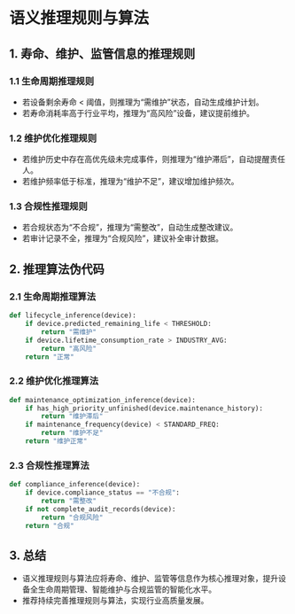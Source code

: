 # 语义推理规则与算法

## 1. 寿命、维护、监管信息的推理规则

### 1.1 生命周期推理规则

- 若设备剩余寿命 < 阈值，则推理为“需维护”状态，自动生成维护计划。
- 若寿命消耗率高于行业平均，推理为“高风险”设备，建议提前维护。

### 1.2 维护优化推理规则

- 若维护历史中存在高优先级未完成事件，则推理为“维护滞后”，自动提醒责任人。
- 若维护频率低于标准，推理为“维护不足”，建议增加维护频次。

### 1.3 合规性推理规则

- 若合规状态为“不合规”，推理为“需整改”，自动生成整改建议。
- 若审计记录不全，推理为“合规风险”，建议补全审计数据。

## 2. 推理算法伪代码

### 2.1 生命周期推理算法

```python
def lifecycle_inference(device):
    if device.predicted_remaining_life < THRESHOLD:
        return "需维护"
    if device.lifetime_consumption_rate > INDUSTRY_AVG:
        return "高风险"
    return "正常"
```

### 2.2 维护优化推理算法

```python
def maintenance_optimization_inference(device):
    if has_high_priority_unfinished(device.maintenance_history):
        return "维护滞后"
    if maintenance_frequency(device) < STANDARD_FREQ:
        return "维护不足"
    return "维护正常"
```

### 2.3 合规性推理算法

```python
def compliance_inference(device):
    if device.compliance_status == "不合规":
        return "需整改"
    if not complete_audit_records(device):
        return "合规风险"
    return "合规"
```

## 3. 总结

- 语义推理规则与算法应将寿命、维护、监管等信息作为核心推理对象，提升设备全生命周期管理、智能维护与合规监管的智能化水平。
- 推荐持续完善推理规则与算法，实现行业高质量发展。
